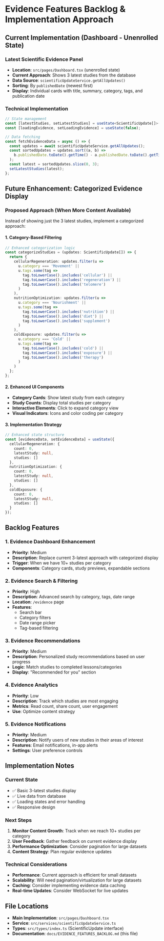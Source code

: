 # Evidence Features Backlog & Implementation Approach

## Current Implementation (Dashboard - Unenrolled State)

### Latest Scientific Evidence Panel
- **Location**: `src/pages/Dashboard.tsx` (unenrolled state)
- **Current Approach**: Shows 3 latest studies from the database
- **Data Source**: `scientificUpdateService.getAllUpdates()`
- **Sorting**: By `publishedDate` (newest first)
- **Display**: Individual cards with title, summary, category, tags, and publication date

### Technical Implementation
```typescript
// State management
const [latestStudies, setLatestStudies] = useState<ScientificUpdate[]>([]);
const [loadingEvidence, setLoadingEvidence] = useState(false);

// Data fetching
const fetchEvidenceData = async () => {
  const updates = await scientificUpdateService.getAllUpdates();
  const sortedUpdates = updates.sort((a, b) => 
    b.publishedDate.toDate().getTime() - a.publishedDate.toDate().getTime()
  );
  const latest = sortedUpdates.slice(0, 3);
  setLatestStudies(latest);
};
```

## Future Enhancement: Categorized Evidence Display

### Proposed Approach (When More Content Available)
Instead of showing just the 3 latest studies, implement a categorized approach:

#### 1. Category-Based Filtering
```typescript
// Enhanced categorization logic
const categorizeStudies = (updates: ScientificUpdate[]) => {
  return {
    cellularRegeneration: updates.filter(u => 
      u.category === 'Movement' || 
      u.tags.some(tag => 
        tag.toLowerCase().includes('cellular') || 
        tag.toLowerCase().includes('regeneration') ||
        tag.toLowerCase().includes('telomere')
      )
    ),
    nutritionOptimization: updates.filter(u => 
      u.category === 'Nourishment' || 
      u.tags.some(tag => 
        tag.toLowerCase().includes('nutrition') || 
        tag.toLowerCase().includes('diet') ||
        tag.toLowerCase().includes('supplement')
      )
    ),
    coldExposure: updates.filter(u => 
      u.category === 'Cold' || 
      u.tags.some(tag => 
        tag.toLowerCase().includes('cold') || 
        tag.toLowerCase().includes('exposure') ||
        tag.toLowerCase().includes('therapy')
      )
    )
  };
};
```

#### 2. Enhanced UI Components
- **Category Cards**: Show latest study from each category
- **Study Counts**: Display total studies per category
- **Interactive Elements**: Click to expand category view
- **Visual Indicators**: Icons and color coding per category

#### 3. Implementation Strategy
```typescript
// Enhanced state structure
const [evidenceData, setEvidenceData] = useState({
  cellularRegeneration: {
    count: 0,
    latestStudy: null,
    studies: []
  },
  nutritionOptimization: {
    count: 0,
    latestStudy: null,
    studies: []
  },
  coldExposure: {
    count: 0,
    latestStudy: null,
    studies: []
  }
});
```

## Backlog Features

### 1. Evidence Dashboard Enhancement
- **Priority**: Medium
- **Description**: Replace current 3-latest approach with categorized display
- **Trigger**: When we have 10+ studies per category
- **Components**: Category cards, study previews, expandable sections

### 2. Evidence Search & Filtering
- **Priority**: High
- **Description**: Advanced search by category, tags, date range
- **Location**: `/evidence` page
- **Features**: 
  - Search bar
  - Category filters
  - Date range picker
  - Tag-based filtering

### 3. Evidence Recommendations
- **Priority**: Medium
- **Description**: Personalized study recommendations based on user progress
- **Logic**: Match studies to completed lessons/categories
- **Display**: "Recommended for you" section

### 4. Evidence Analytics
- **Priority**: Low
- **Description**: Track which studies are most engaging
- **Metrics**: Read count, share count, user engagement
- **Use**: Optimize content strategy

### 5. Evidence Notifications
- **Priority**: Medium
- **Description**: Notify users of new studies in their areas of interest
- **Features**: Email notifications, in-app alerts
- **Settings**: User preference controls

## Implementation Notes

### Current State
- ✅ Basic 3-latest studies display
- ✅ Live data from database
- ✅ Loading states and error handling
- ✅ Responsive design

### Next Steps
1. **Monitor Content Growth**: Track when we reach 10+ studies per category
2. **User Feedback**: Gather feedback on current evidence display
3. **Performance Optimization**: Consider pagination for large datasets
4. **Content Strategy**: Plan regular evidence updates

### Technical Considerations
- **Performance**: Current approach is efficient for small datasets
- **Scalability**: Will need pagination/virtualization for large datasets
- **Caching**: Consider implementing evidence data caching
- **Real-time Updates**: Consider WebSocket for live updates

## File Locations
- **Main Implementation**: `src/pages/Dashboard.tsx`
- **Service**: `src/services/scientificUpdateService.ts`
- **Types**: `src/types/index.ts` (ScientificUpdate interface)
- **Documentation**: `docs/EVIDENCE_FEATURES_BACKLOG.md` (this file) 